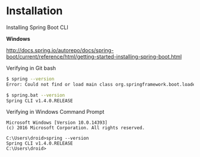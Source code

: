 # Installation

Installing Spring Boot CLI

**Windows**

http://docs.spring.io/autorepo/docs/spring-boot/current/reference/html/getting-started-installing-spring-boot.html

Verifying in Git bash

```sh
$ spring --version
Error: Could not find or load main class org.springframework.boot.loader.JarLauncher

$ spring.bat --version
Spring CLI v1.4.0.RELEASE

```

Verifying in Windows Command Prompt

```
Microsoft Windows [Version 10.0.14393]
(c) 2016 Microsoft Corporation. All rights reserved.

C:\Users\droid>spring --version
Spring CLI v1.4.0.RELEASE
C:\Users\droid>
```
